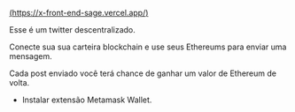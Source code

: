 [(https://x-front-end-sage.vercel.app/)](https://x-front-end-sage.vercel.app/)

Esse é um twitter descentralizado.

Conecte sua sua carteira blockchain e use seus Ethereums para enviar uma mensagem.

Cada post enviado você terá chance de ganhar um valor de Ethereum de volta.

- Instalar extensão Metamask Wallet.
